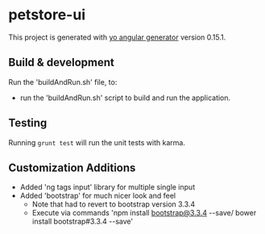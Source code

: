 # petstore-ui

This project is generated with [yo angular generator](https://github.com/yeoman/generator-angular)
version 0.15.1.

## Build & development

Run the 'buildAndRun.sh' file, to:
*  run the 'buildAndRun.sh' script to build and run the application.


## Testing

Running `grunt test` will run the unit tests with karma.
## Customization Additions

* Added 'ng tags input' library for multiple single input
* Added 'bootstrap' for much nicer look and feel
    * Note that had to revert to bootstrap version 3.3.4 
    * Execute via commands 'npm install bootstrap@3.3.4 --save/ bower install bootstrap#3.3.4 --save'